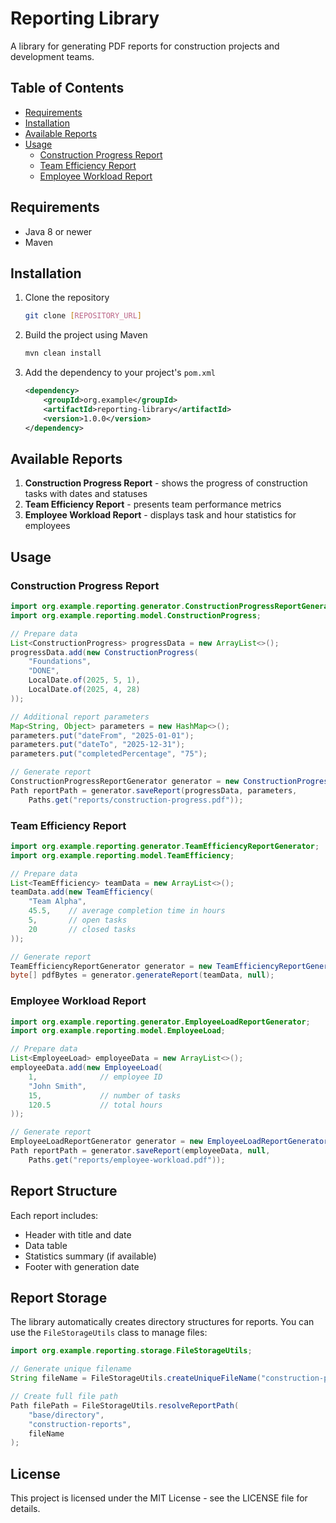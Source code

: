 # Reporting Library

A library for generating PDF reports for construction projects and development teams.

## Table of Contents

- [Requirements](#requirements)
- [Installation](#installation)
- [Available Reports](#available-reports)
- [Usage](#usage)
  - [Construction Progress Report](#construction-progress-report)
  - [Team Efficiency Report](#team-efficiency-report)
  - [Employee Workload Report](#employee-workload-report)

## Requirements

- Java 8 or newer
- Maven

## Installation

1. Clone the repository

    ```bash
    git clone [REPOSITORY_URL]
    ```

2. Build the project using Maven

    ```bash
    mvn clean install
    ```

3. Add the dependency to your project's `pom.xml`

    ```xml
    <dependency>
        <groupId>org.example</groupId>
        <artifactId>reporting-library</artifactId>
        <version>1.0.0</version>
    </dependency>
    ```

## Available Reports

1. **Construction Progress Report** - shows the progress of construction tasks with dates and statuses
2. **Team Efficiency Report** - presents team performance metrics
3. **Employee Workload Report** - displays task and hour statistics for employees

## Usage

### Construction Progress Report

```java
import org.example.reporting.generator.ConstructionProgressReportGenerator;
import org.example.reporting.model.ConstructionProgress;

// Prepare data
List<ConstructionProgress> progressData = new ArrayList<>();
progressData.add(new ConstructionProgress(
    "Foundations",
    "DONE",
    LocalDate.of(2025, 5, 1),
    LocalDate.of(2025, 4, 28)
));

// Additional report parameters
Map<String, Object> parameters = new HashMap<>();
parameters.put("dateFrom", "2025-01-01");
parameters.put("dateTo", "2025-12-31");
parameters.put("completedPercentage", "75");

// Generate report
ConstructionProgressReportGenerator generator = new ConstructionProgressReportGenerator();
Path reportPath = generator.saveReport(progressData, parameters, 
    Paths.get("reports/construction-progress.pdf"));
```

### Team Efficiency Report

```java
import org.example.reporting.generator.TeamEfficiencyReportGenerator;
import org.example.reporting.model.TeamEfficiency;

// Prepare data
List<TeamEfficiency> teamData = new ArrayList<>();
teamData.add(new TeamEfficiency(
    "Team Alpha",
    45.5,    // average completion time in hours
    5,       // open tasks
    20       // closed tasks
));

// Generate report
TeamEfficiencyReportGenerator generator = new TeamEfficiencyReportGenerator();
byte[] pdfBytes = generator.generateReport(teamData, null);
```

### Employee Workload Report

```java
import org.example.reporting.generator.EmployeeLoadReportGenerator;
import org.example.reporting.model.EmployeeLoad;

// Prepare data
List<EmployeeLoad> employeeData = new ArrayList<>();
employeeData.add(new EmployeeLoad(
    1,              // employee ID
    "John Smith", 
    15,             // number of tasks
    120.5           // total hours
));

// Generate report
EmployeeLoadReportGenerator generator = new EmployeeLoadReportGenerator();
Path reportPath = generator.saveReport(employeeData, null,
    Paths.get("reports/employee-workload.pdf"));
```

## Report Structure

Each report includes:

- Header with title and date
- Data table
- Statistics summary (if available)
- Footer with generation date

## Report Storage

The library automatically creates directory structures for reports. You can use the `FileStorageUtils` class to manage files:

```java
import org.example.reporting.storage.FileStorageUtils;

// Generate unique filename
String fileName = FileStorageUtils.createUniqueFileName("construction-progress", "pdf");

// Create full file path
Path filePath = FileStorageUtils.resolveReportPath(
    "base/directory",
    "construction-reports",
    fileName
);
```

## License

This project is licensed under the MIT License - see the LICENSE file for details.
